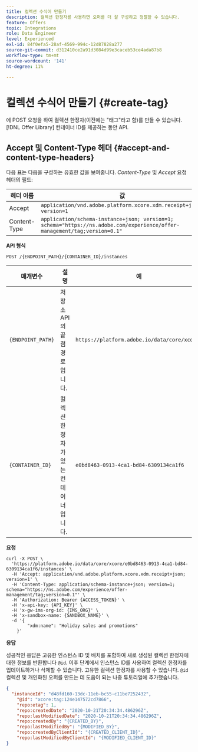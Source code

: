 ```yaml
---
title: 컬렉션 수식어 만들기
description: 컬렉션 한정자를 사용하면 오퍼를 더 잘 구성하고 정렬할 수 있습니다.
feature: Offers
topic: Integrations
role: Data Engineer
level: Experienced
exl-id: 84f0efa5-28af-4569-994c-12d87828a277
source-git-commit: d312410ce2a91d3084d99e3caceb53ce4ada87b8
workflow-type: tm+mt
source-wordcount: '141'
ht-degree: 11%

---
```


# 컬렉션 수식어 만들기 {#create-tag}

에 POST 요청을 하여 컬렉션 한정자(이전에는 &quot;태그&quot;라고 함)를 만들 수 있습니다. [!DNL Offer Library] 컨테이너 ID를 제공하는 동안 API.

## Accept 및 Content-Type 헤더 {#accept-and-content-type-headers}

다음 표는 다음을 구성하는 유효한 값을 보여줍니다. *Content-Type* 및 *Accept* 요청 헤더의 필드:

| 헤더 이름 | 값 |
| ----------- | ----- |
| Accept | `application/vnd.adobe.platform.xcore.xdm.receipt+json; version=1` |
| Content-Type | `application/schema-instance+json; version=1; schema="https://ns.adobe.com/experience/offer-management/tag;version=0.1"` |

**API 형식**

```http
POST /{ENDPOINT_PATH}/{CONTAINER_ID}/instances
```

| 매개변수 | 설명 | 예 |
| --------- | ----------- | ------- |
| `{ENDPOINT_PATH}` | 저장소 API의 끝점 경로입니다. | `https://platform.adobe.io/data/core/xcore/` |
| `{CONTAINER_ID}` | 컬렉션 한정자가 있는 컨테이너입니다. | `e0bd8463-0913-4ca1-bd84-6309134ca1f6` |

**요청**

```shell
curl -X POST \
  'https://platform.adobe.io/data/core/xcore/e0bd8463-0913-4ca1-bd84-6309134ca1f6/instances' \
  -H 'Accept: application/vnd.adobe.platform.xcore.xdm.receipt+json; version=1' \
  -H 'Content-Type: application/schema-instance+json; version=1; schema="https://ns.adobe.com/experience/offer-management/tag;version=0.1"' \
  -H 'Authorization: Bearer {ACCESS_TOKEN}' \
  -H 'x-api-key: {API_KEY}' \
  -H 'x-gw-ims-org-id: {IMS_ORG}' \
  -H 'x-sandbox-name: {SANDBOX_NAME}' \
  -d '{
        "xdm:name": "Holiday sales and promotions"
    }'
```

**응답**

성공적인 응답은 고유한 인스턴스 ID 및 배치를 포함하여 새로 생성된 컬렉션 한정자에 대한 정보를 반환합니다 `@id`. 이후 단계에서 인스턴스 ID를 사용하여 컬렉션 한정자를 업데이트하거나 삭제할 수 있습니다. 고유한 컬렉션 한정자를 사용할 수 있습니다. `@id` 컬렉션 및 개인화된 오퍼를 만드는 데 도움이 되는 나중 튜토리얼에 추가했습니다.

```json
{
  "instanceId": "d48fd160-13dc-11eb-bc55-c11be7252432",
    "@id": "xcore:tag:124e147572cd7866",
    "repo:etag": 1,
    "repo:createdDate": "2020-10-21T20:34:34.486296Z",
    "repo:lastModifiedDate": "2020-10-21T20:34:34.486296Z",
    "repo:createdBy": "{CREATED_BY}",
    "repo:lastModifiedBy": "{MODIFIED_BY}",
    "repo:createdByClientId": "{CREATED_CLIENT_ID}",
    "repo:lastModifiedByClientId": "{MODIFIED_CLIENT_ID}"
}
```
